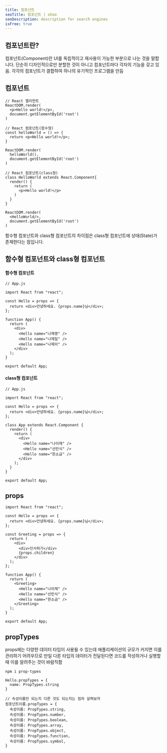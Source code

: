 ```yaml
---
title: 컴포넌트
seoTitle: 컴포넌트 | ohoo
seoDescription: description for search engines
isFree: true
---
```



## 컴포넌트란?
컴포넌트(Component)란 UI를 독립적이고 재사용이 가능한 부분으로 나눈 것을 말합니다. 단순히 디자인적으로만 분할한 것이 아니고 컴포넌트마다 각자의 기능을 갖고 있음. 각각의 컴포넌트가 결합하여 하나의 유기적인 프로그램을 만듬  

## 컴포넌트 
```
// React 엘리먼트
ReactDOM.render(
  <p>Hello world!</p>, 
  document.getElementById('root') 
)

// React 컴포넌트(함수형)
const helloWorld = () => {
  return <p>Hello world!</p>;
}

ReactDOM.render(
  helloWorld(), 
  document.getElementById('root') 
)

// React 컴포넌트(class형)
class HelloWorld extends React.Component{
  render() {
    return (
      <p>Hello world!</p>
    )
  }
}

ReactDOM.render(
  <HelloWorld/>, 
  document.getElementById('root') 
)
```

함수형 컴포넌트와 class형 컴포넌트의 차이점은 class형 컴포넌트에 상태(State)가 존재한다는 점입니다.




## 함수형 컴포넌트와 class형 컴포넌트
#### 함수형 컴포넌트
```
// App.js

import React from "react";

const Hello = props => {
  return <div>안녕하세요. {props.name}님</div>;
};

function App() {
  return (
    <div>
      <Hello name="나제영" />
      <Hello name="나제일" />
      <Hello name="나제이" />
    </div>
  );
}

export default App;
```

#### class형 컴포넌트    
```
// App.js

import React from "react";

const Hello = props => {
  return <div>안녕하세요. {props.name}님</div>;
};

class App extends React.Component {
  render() {
    return (
      <div>
        <Hello name="나이재" />
        <Hello name="선민식" />
        <Hello name="한소금" />
      </div>
    );
  }
}

export default App;
```

## props
```
import React from "react";

const Hello = props => {
  return <div>안녕하세요. {props.name}님</div>;
};

const Greeting = props => {
  return (
    <div>
      <div>인사하기</div>
      {props.children}
    </div>
  );
};

function App() {
  return (
    <Greeting>
      <Hello name="나이재" />
      <Hello name="선민식" />
      <Hello name="한소금" />
    </Greeting>
  );
}

export default App;
```


## propTypes
props에는 다양한 데이터 타입이 사용될 수 있는데 애플리케이션의 규모가 커지면 이를 관리하기 어려우므로 만일 다른 타입의 데이터가 전달된다면 코드를 작성하거나 실행할 때 이를 알려주는 것이 바람직함

```
npm i prop-types
```

```
Hello.propTypes = {
  name: PropTypes.string
}
```

```
// 속성이름만 되는지 다른 것도 되는지는 점차 살펴보자
컴포넌트이름.propTypes = {
  속성이름: PropTypes.string,
  속성이름: PropTypes.number,
  속성이름: PropTypes.boolean,
  속성이름: PropTypes.array,
  속성이름: PropTypes.object,
  속성이름: PropTypes.function,
  속성이름: PropTypes.symbol,
}
```

